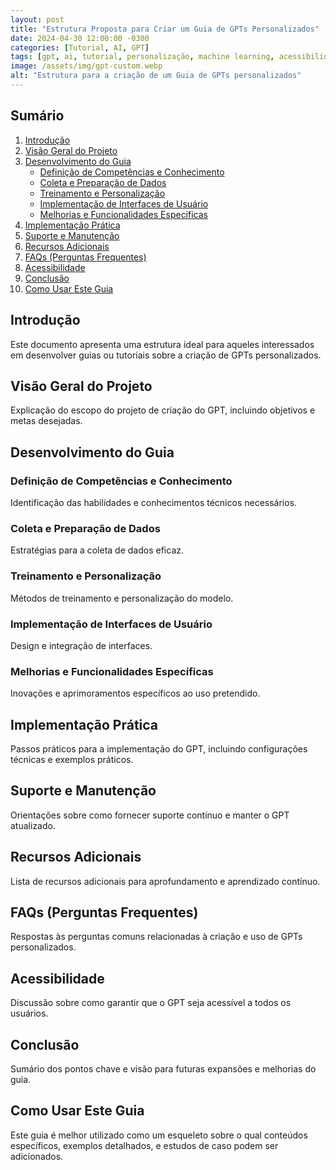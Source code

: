 ```yaml
---
layout: post
title: "Estrutura Proposta para Criar um Guia de GPTs Personalizados"
date: 2024-04-30 12:00:00 -0300
categories: [Tutorial, AI, GPT]
tags: [gpt, ai, tutorial, personalização, machine learning, acessibilidade]
image: /assets/img/gpt-custom.webp
alt: "Estrutura para a criação de um Guia de GPTs personalizados"
---
```


## Sumário

1. [Introdução](#introdução)
2. [Visão Geral do Projeto](#visão-geral-do-projeto)
3. [Desenvolvimento do Guia](#desenvolvimento-do-guia)
   - [Definição de Competências e Conhecimento](#definição-de-competências-e-conhecimento)
   - [Coleta e Preparação de Dados](#coleta-e-preparação-de-dados)
   - [Treinamento e Personalização](#treinamento-e-personalização)
   - [Implementação de Interfaces de Usuário](#implementação-de-interfaces-de-usuário)
   - [Melhorias e Funcionalidades Específicas](#melhorias-e-funcionalidades-específicas)
4. [Implementação Prática](#implementação-prática)
5. [Suporte e Manutenção](#suporte-e-manutenção)
6. [Recursos Adicionais](#recursos-adicionais)
7. [FAQs (Perguntas Frequentes)](#faqs-perguntas-frequentes)
8. [Acessibilidade](#acessibilidade)
9. [Conclusão](#conclusão)
10. [Como Usar Este Guia](#como-usar-este-guia)

## Introdução
Este documento apresenta uma estrutura ideal para aqueles interessados em desenvolver guias ou tutoriais sobre a criação de GPTs personalizados. 

## Visão Geral do Projeto
Explicação do escopo do projeto de criação do GPT, incluindo objetivos e metas desejadas.

## Desenvolvimento do Guia
### Definição de Competências e Conhecimento
Identificação das habilidades e conhecimentos técnicos necessários.

### Coleta e Preparação de Dados
Estratégias para a coleta de dados eficaz.

### Treinamento e Personalização
Métodos de treinamento e personalização do modelo.

### Implementação de Interfaces de Usuário
Design e integração de interfaces.

### Melhorias e Funcionalidades Específicas
Inovações e aprimoramentos específicos ao uso pretendido.

## Implementação Prática
Passos práticos para a implementação do GPT, incluindo configurações técnicas e exemplos práticos.

## Suporte e Manutenção
Orientações sobre como fornecer suporte contínuo e manter o GPT atualizado.

## Recursos Adicionais
Lista de recursos adicionais para aprofundamento e aprendizado contínuo.

## FAQs (Perguntas Frequentes)
Respostas às perguntas comuns relacionadas à criação e uso de GPTs personalizados.

## Acessibilidade
Discussão sobre como garantir que o GPT seja acessível a todos os usuários.

## Conclusão
Sumário dos pontos chave e visão para futuras expansões e melhorias do guia.

## Como Usar Este Guia
Este guia é melhor utilizado como um esqueleto sobre o qual conteúdos específicos, exemplos detalhados, e estudos de caso podem ser adicionados.